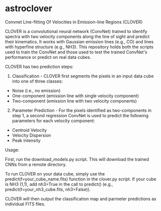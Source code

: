 # astroclover
Convnet Line-fitting Of Velocities in Emission-line Regions (CLOVER)

CLOVER is a convolutional neural network (ConvNet) trained to identify spectra with two velocity components along the line of sight and predict their kinematics.  It works with Gaussian emission lines (e.g., CO) and lines with hyperfine structure (e.g., NH3).  This repository holds both the scripts used to train the ConvNet and those used to test the trained ConvNet's performance or predict on real data cubes. 

CLOVER has two prediction steps:

1) Classification - CLOVER first segments the pixels in an input data cube into one of three classes:
 - Noise (i.e., no emission)
 - One-component (emission line with single velocity component)
 - Two-component (emission line with two velocity components)

2) Parameter Prediction - For the pixels identified as two-components in step 1, a second regression ConvNet is used to predict the following parameters for each velocity component:
 - Centroid Velocity
 - Velocity Dispersion
 - Peak Intensity

Usage:

First, run the download_models.py script.  This will download the trained CNNs from a remote directory.

To run CLOVER on your data cube, simply use the predict(f=your_cube_name.fits) function in the clover.py script. If your cube is NH3 (1,1), add nh3=True in the call to predict() (e.g., predict(f=your_nh3_cube.fits, nh3=False)).

CLOVER will then output the classification map and parmeter predictions as individual FITS files.
